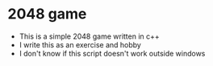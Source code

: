 # 2048 game

- This is a simple 2048 game written in c++
- I write this as an exercise and hobby
- I don't know if this script doesn't work outside windows
